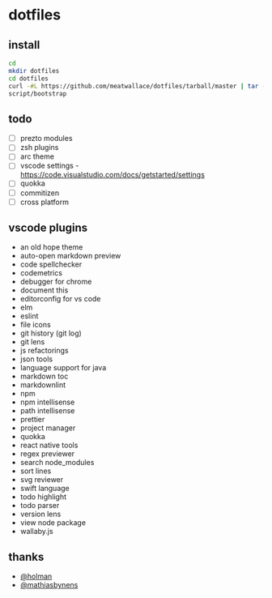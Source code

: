 # dotfiles

## install

```bash
cd
mkdir dotfiles
cd dotfiles
curl -#L https://github.com/meatwallace/dotfiles/tarball/master | tar -xzv --strip-components 1
script/bootstrap

```

## todo

- [ ] prezto modules
- [ ] zsh plugins
- [ ] arc theme
- [ ] vscode settings  - https://code.visualstudio.com/docs/getstarted/settings
- [ ] quokka
- [ ] commitizen
- [ ] cross platform

## vscode plugins

- an old hope theme
- auto-open markdown preview
- code spellchecker
- codemetrics
- debugger for chrome
- document this
- editorconfig for vs code
- elm
- eslint
- file icons
- git history (git log)
- git lens
- js refactorings
- json tools
- language support for java
- markdown toc
- markdownlint
- npm
- npm intellisense
- path intellisense
- prettier
- project manager
- quokka
- react native tools
- regex previewer
- search node_modules
- sort lines
 - svg reviewer
 - swift language
 - todo highlight
 - todo parser
 - version lens
 - view node package
 - wallaby.js

## thanks

- [@holman](https://github.com/holman/dotfiles)
- [@mathiasbynens](https://github.com/mathiasbynens/dotfiles)
